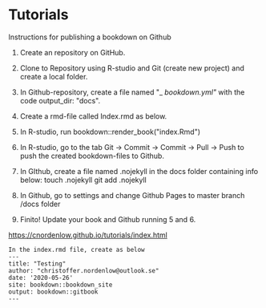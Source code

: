 # Tutorials


Instructions for publishing a bookdown on Github


1) Create an repository on GitHub.
2) Clone to Repository using R-studio and Git (create new project) and create a local folder.
3) In Github-repository, create a file named "_ _bookdown.yml"_ with the code output_dir: "docs".
4) Create a rmd-file called Index.rmd as below.
5) In R-studio, run bookdown::render_book("index.Rmd") 
6) In R-studio, go to the tab Git -> Commit -> Commit -> Pull -> Push to push the created bookdown-files to Github.
7) In GIthub, create a file named .nojekyll in the docs folder containing info below:
touch .nojekyll
git add .nojekyll
8) In Github, go to settings and change Github Pages to master branch /docs folder

9) Finito! Update your book and Github running 5 and 6.

https://cnordenlow.github.io/tutorials/index.html


```
In the index.rmd file, create as below
---
title: "Testing"
author: "christoffer.nordenlow@outlook.se"
date: '2020-05-26'
site: bookdown::bookdown_site
output: bookdown::gitbook
---
```
